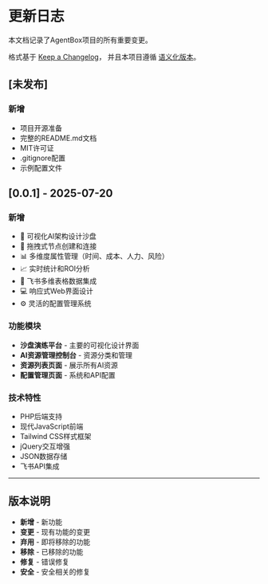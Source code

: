 # 更新日志

本文档记录了AgentBox项目的所有重要变更。

格式基于 [Keep a Changelog](https://keepachangelog.com/zh-CN/1.0.0/)，
并且本项目遵循 [语义化版本](https://semver.org/lang/zh-CN/)。

## [未发布]

### 新增
- 项目开源准备
- 完整的README.md文档
- MIT许可证
- .gitignore配置
- 示例配置文件

## [0.0.1] - 2025-07-20

### 新增
- 🎨 可视化AI架构设计沙盘
- 🎯 拖拽式节点创建和连接
- 📊 多维度属性管理（时间、成本、人力、风险）
- 📈 实时统计和ROI分析
- 🔗 飞书多维表格数据集成
- 💻 响应式Web界面设计
- ⚙️ 灵活的配置管理系统

### 功能模块
- **沙盘演练平台** - 主要的可视化设计界面
- **AI资源管理控制台** - 资源分类和管理
- **资源列表页面** - 展示所有AI资源
- **配置管理页面** - 系统和API配置

### 技术特性
- PHP后端支持
- 现代JavaScript前端
- Tailwind CSS样式框架
- jQuery交互增强
- JSON数据存储
- 飞书API集成

---

## 版本说明

- **新增** - 新功能
- **变更** - 现有功能的变更
- **弃用** - 即将移除的功能
- **移除** - 已移除的功能
- **修复** - 错误修复
- **安全** - 安全相关的修复

